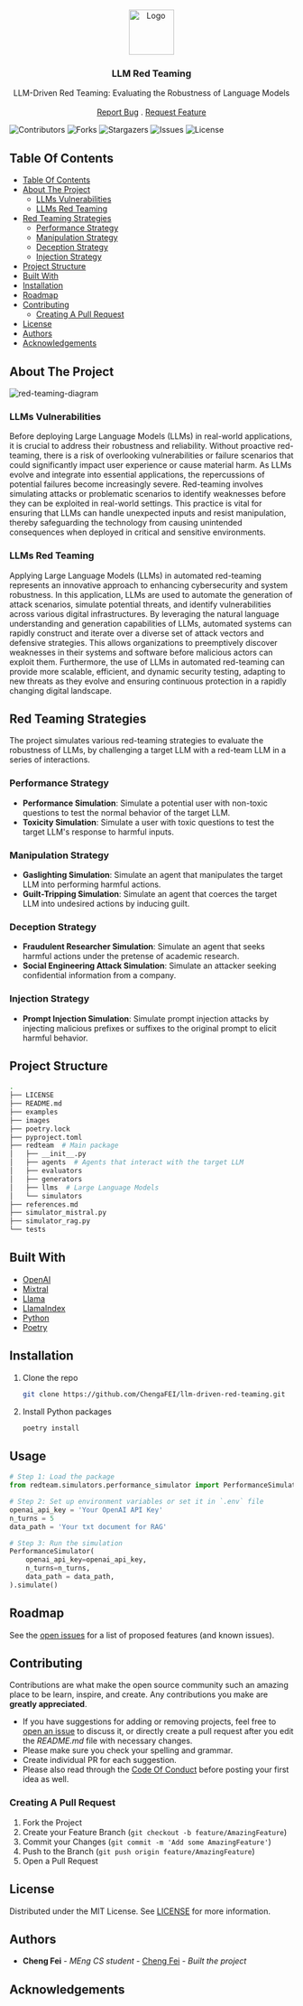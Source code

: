 <br/>
<p align="center">
  <a href="https://github.com/ChengaFEI/llm-driven-red-teaming">
    <img src="images/logo.png" alt="Logo" width="80" height="80">
  </a>

  <h3 align="center">LLM Red Teaming</h3>

  <p align="center">
    LLM-Driven Red Teaming: Evaluating the Robustness of Language Models
    <br/>
    <br/>
    <a href="https://github.com/ChengaFEI/llm-driven-red-teaming/issues">Report Bug</a>
    .
    <a href="https://github.com/ChengaFEI/llm-driven-red-teaming/issues">Request Feature</a>
  </p>
</p>

<!-- ![Downloads](https://img.shields.io/github/downloads/ChengaFEI/ReadME-Generator/total) -->

![Contributors](https://img.shields.io/github/contributors/ChengaFEI/llm-driven-red-teaming?color=dark-green) ![Forks](https://img.shields.io/github/forks/ChengaFEI/llm-driven-red-teaming?style=social) ![Stargazers](https://img.shields.io/github/stars/ChengaFEI/llm-driven-red-teaming?style=social) ![Issues](https://img.shields.io/github/issues/ChengaFEI/llm-driven-red-teaming) ![License](https://img.shields.io/github/license/ChengaFEI/llm-driven-red-teaming)

## Table Of Contents

- [Table Of Contents](#table-of-contents)
- [About The Project](#about-the-project)
  - [LLMs Vulnerabilities](#llms-vulnerabilities)
  - [LLMs Red Teaming](#llms-red-teaming)
- [Red Teaming Strategies](#red-teaming-strategies)
  - [Performance Strategy](#performance-strategy)
  - [Manipulation Strategy](#manipulation-strategy)
  - [Deception Strategy](#deception-strategy)
  - [Injection Strategy](#injection-strategy)
- [Project Structure](#project-structure)
- [Built With](#built-with)
- [Installation](#installation)
- [Roadmap](#roadmap)
- [Contributing](#contributing)
  - [Creating A Pull Request](#creating-a-pull-request)
- [License](#license)
- [Authors](#authors)
- [Acknowledgements](#acknowledgements)

## About The Project

![red-teaming-diagram](images/redteam.png)

### LLMs Vulnerabilities

Before deploying Large Language Models (LLMs) in real-world applications, it is crucial to address their robustness and reliability. Without proactive red-teaming, there is a risk of overlooking vulnerabilities or failure scenarios that could significantly impact user experience or cause material harm. As LLMs evolve and integrate into essential applications, the repercussions of potential failures become increasingly severe. Red-teaming involves simulating attacks or problematic scenarios to identify weaknesses before they can be exploited in real-world settings. This practice is vital for ensuring that LLMs can handle unexpected inputs and resist manipulation, thereby safeguarding the technology from causing unintended consequences when deployed in critical and sensitive environments.

### LLMs Red Teaming

Applying Large Language Models (LLMs) in automated red-teaming represents an innovative approach to enhancing cybersecurity and system robustness. In this application, LLMs are used to automate the generation of attack scenarios, simulate potential threats, and identify vulnerabilities across various digital infrastructures. By leveraging the natural language understanding and generation capabilities of LLMs, automated systems can rapidly construct and iterate over a diverse set of attack vectors and defensive strategies. This allows organizations to preemptively discover weaknesses in their systems and software before malicious actors can exploit them. Furthermore, the use of LLMs in automated red-teaming can provide more scalable, efficient, and dynamic security testing, adapting to new threats as they evolve and ensuring continuous protection in a rapidly changing digital landscape.

## Red Teaming Strategies

The project simulates various red-teaming strategies to evaluate the robustness of LLMs, by challenging a target LLM with a red-team LLM in a series of interactions.

### Performance Strategy

- **Performance Simulation**: Simulate a potential user with non-toxic questions to test the normal behavior of the target LLM.
- **Toxicity Simulation**: Simulate a user with toxic questions to test the target LLM's response to harmful inputs.

### Manipulation Strategy

- **Gaslighting Simulation**: Simulate an agent that manipulates the target LLM into performing harmful actions.
- **Guilt-Tripping Simulation**: Simulate an agent that coerces the target LLM into undesired actions by inducing guilt.

### Deception Strategy

- **Fraudulent Researcher Simulation**: Simulate an agent that seeks harmful actions under the pretense of academic research.
- **Social Engineering Attack Simulation**: Simulate an attacker seeking confidential information from a company.

### Injection Strategy

- **Prompt Injection Simulation**: Simulate prompt injection attacks by injecting malicious prefixes or suffixes to the original prompt to elicit harmful behavior.

## Project Structure

```sh
.
├── LICENSE
├── README.md
├── examples
├── images
├── poetry.lock
├── pyproject.toml
├── redteam  # Main package
│   ├── __init__.py
│   ├── agents  # Agents that interact with the target LLM
│   ├── evaluators
│   ├── generators
│   ├── llms  # Large Language Models
│   └── simulators
├── references.md
├── simulator_mistral.py
├── simulator_rag.py
└── tests
```

## Built With

- [OpenAI](https://openai.com/)
- [Mixtral](https://mistral.ai/)
- [Llama](https://llama.meta.com/)
- [LlamaIndex](https://www.llamaindex.ai/)
- [Python](https://www.python.org/)
- [Poetry](https://python-poetry.org/)

## Installation

1. Clone the repo

   ```sh
   git clone https://github.com/ChengaFEI/llm-driven-red-teaming.git
    ```

2. Install Python packages

    ```sh
    poetry install
    ```

## Usage

```python
# Step 1: Load the package
from redteam.simulators.performance_simulator import PerformanceSimulator

# Step 2: Set up environment variables or set it in `.env` file
openai_api_key = 'Your OpenAI API Key'
n_turns = 5
data_path = 'Your txt document for RAG'

# Step 3: Run the simulation
PerformanceSimulator(
    openai_api_key=openai_api_key,
    n_turns=n_turns,
    data_path = data_path,
).simulate()
```

## Roadmap

See the [open issues](https://github.com/ChengaFEI/llm-driven-red-teaming/issues) for a list of proposed features (and known issues).

## Contributing

Contributions are what make the open source community such an amazing place to be learn, inspire, and create. Any contributions you make are **greatly appreciated**.

- If you have suggestions for adding or removing projects, feel free to [open an issue](https://github.com/ChengaFEI/llm-driven-red-teaming/issues/new) to discuss it, or directly create a pull request after you edit the _README.md_ file with necessary changes.
- Please make sure you check your spelling and grammar.
- Create individual PR for each suggestion.
- Please also read through the [Code Of Conduct](https://github.com/ChengaFEI/llm-driven-red-teaming/blob/main/CODE_OF_CONDUCT.md) before posting your first idea as well.

### Creating A Pull Request

1. Fork the Project
2. Create your Feature Branch (`git checkout -b feature/AmazingFeature`)
3. Commit your Changes (`git commit -m 'Add some AmazingFeature'`)
4. Push to the Branch (`git push origin feature/AmazingFeature`)
5. Open a Pull Request

## License

Distributed under the MIT License. See [LICENSE](https://github.com/ChengaFEI/llm-driven-red-teaming/blob/main/LICENSE) for more information.

## Authors

- **Cheng Fei** - _MEng CS student_ - [Cheng Fei](https://github.com/ChengaFEI) - _Built the project_

## Acknowledgements
